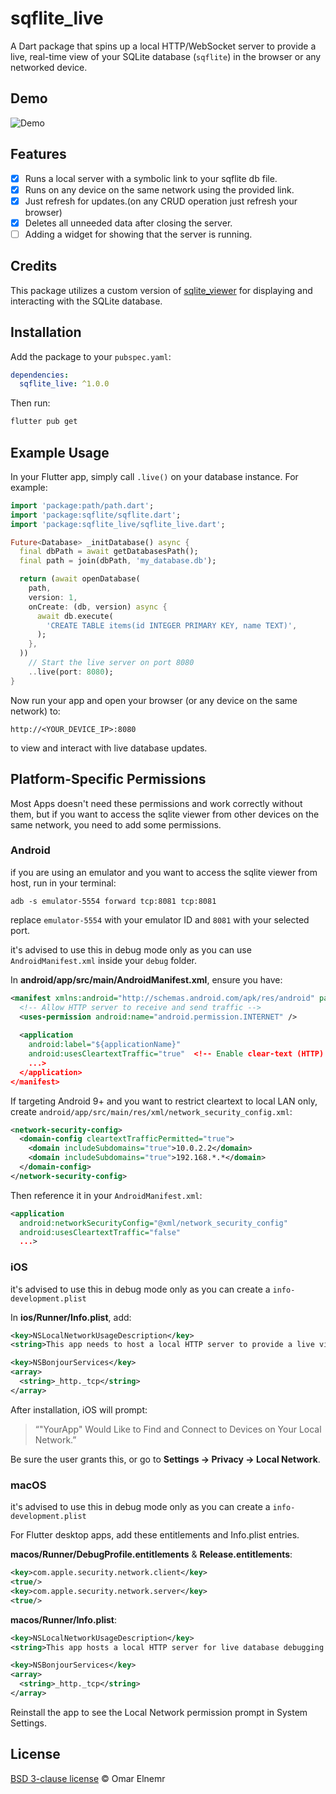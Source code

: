 # sqflite\_live

A Dart package that spins up a local HTTP/WebSocket server to provide a live, real-time view of your SQLite database (`sqflite`) in the browser or any networked device.

## Demo 

![Demo](https://raw.githubusercontent.com/nemr0/sqflite_live/master/demo.gif)

## Features

- [x] Runs a local server with a symbolic link to your sqflite db file.
- [x] Runs on any device on the same network using the provided link.
- [x] Just refresh for updates.(on any CRUD operation just refresh your browser)
- [x] Deletes all unneeded data after closing the server.
- [ ] Adding a widget for showing that the server is running.

## Credits
  This package utilizes a custom version of [sqlite_viewer](https://github.com/inloop/sqlite-viewer) for displaying and interacting with the SQLite database. 

## Installation

Add the package to your `pubspec.yaml`:

```yaml
dependencies:
  sqflite_live: ^1.0.0
```

Then run:

```bash
flutter pub get
```

## Example Usage

In your Flutter app, simply call `.live()` on your database instance. For example:

```dart
import 'package:path/path.dart';
import 'package:sqflite/sqflite.dart';
import 'package:sqflite_live/sqflite_live.dart';

Future<Database> _initDatabase() async {
  final dbPath = await getDatabasesPath();
  final path = join(dbPath, 'my_database.db');

  return (await openDatabase(
    path,
    version: 1,
    onCreate: (db, version) async {
      await db.execute(
        'CREATE TABLE items(id INTEGER PRIMARY KEY, name TEXT)',
      );
    },
  ))
    // Start the live server on port 8080
    ..live(port: 8080);
}
```

Now run your app and open your browser (or any device on the same network) to:

```
http://<YOUR_DEVICE_IP>:8080
```

to view and interact with live database updates.

## Platform-Specific Permissions

Most Apps doesn't need these permissions and work correctly without them, but if you want to access the sqlite viewer from other devices on the same network, you need to add some permissions.

### Android

if you are using an emulator and you want to access the sqlite viewer from host, run in your terminal:

`adb -s emulator-5554 forward tcp:8081 tcp:8081`

replace `emulator-5554` with your emulator ID and `8081` with your selected port.

it's advised to use this in debug mode only as you can use `AndroidManifest.xml` inside your `debug` folder.

In **android/app/src/main/AndroidManifest.xml**, ensure you have:

```xml
<manifest xmlns:android="http://schemas.android.com/apk/res/android" package="com.example.app">
  <!-- Allow HTTP server to receive and send traffic -->
  <uses-permission android:name="android.permission.INTERNET" />
  
  <application
    android:label="${applicationName}"
    android:usesCleartextTraffic="true"  <!-- Enable clear-text (HTTP) traffic -->
    ...>
  </application>
</manifest>
```

If targeting Android 9+ and you want to restrict cleartext to local LAN only, create `android/app/src/main/res/xml/network_security_config.xml`:

```xml
<network-security-config>
  <domain-config cleartextTrafficPermitted="true">
    <domain includeSubdomains="true">10.0.2.2</domain>
    <domain includeSubdomains="true">192.168.*.*</domain>
  </domain-config>
</network-security-config>
```

Then reference it in your `AndroidManifest.xml`:

```xml
<application
  android:networkSecurityConfig="@xml/network_security_config"
  android:usesCleartextTraffic="false"
  ...>
```



### iOS
it's advised to use this in debug mode only as you can create a `info-development.plist`

In **ios/Runner/Info.plist**, add:

```xml
<key>NSLocalNetworkUsageDescription</key>
<string>This app needs to host a local HTTP server to provide a live view of the database on other devices.</string>

<key>NSBonjourServices</key>
<array>
  <string>_http._tcp</string>
</array>
```

After installation, iOS will prompt:

> “"YourApp" Would Like to Find and Connect to Devices on Your Local Network.”

Be sure the user grants this, or go to **Settings → Privacy → Local Network**.

### macOS
it's advised to use this in debug mode only as you can create a `info-development.plist`

For Flutter desktop apps, add these entitlements and Info.plist entries.

**macos/Runner/DebugProfile.entitlements** & **Release.entitlements**:

```xml
<key>com.apple.security.network.client</key>
<true/>
<key>com.apple.security.network.server</key>
<true/>
```

**macos/Runner/Info.plist**:

```xml
<key>NSLocalNetworkUsageDescription</key>
<string>This app hosts a local HTTP server for live database debugging.</string>

<key>NSBonjourServices</key>
<array>
  <string>_http._tcp</string>
</array>
```

Reinstall the app to see the Local Network permission prompt in System Settings.

## License

[BSD 3-clause license](https://opensource.org/license/BSD-3-Clause) © Omar Elnemr
